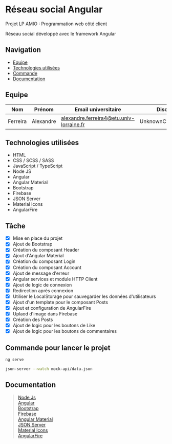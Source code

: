 # Réseau social Angular

Projet LP AMIO : Programmation web côté client

Réseau social développé avec le framework Angular
## Navigation

- [Equipe](#equipe)
- [Technologies utilisées](#technologies)
- [Commande](#commande)
- [Documentation](#documentation)

## <a name="equipe"></a>Equipe

| Nom | Prénom | Email universitaire | Discord | Github |
| - | - | - | - | - |
| Ferreira | Alexandre | alexandre.ferreira4@etu.univ-lorraine.fr | UnknownChick#9543 | [UnknownChick](https://github.com/UnknownChick) |

## <a name="technologies"></a>Technologies utilisées

+ HTML
+ CSS / SCSS / SASS
+ JavaScript / TypeScript
+ Node JS
+ Angular
+ Angular Material
+ Bootstrap
+ Firebase
+ JSON Server
+ Material Icons
+ AngularFire

## <a name="tache"></a>Tâche

* [x] Mise en place du projet
* [x] Ajout de Bootstrap
* [x] Création du composant Header
* [x] Ajout d'Angular Material
* [x] Création du composant Login
* [x] Création du composant Account
* [x] Ajout de message d'erreur
* [x] Angular services et module HTTP Client
* [x] Ajout de logic de connexion
* [x] Redirection après connexion
* [x] Utiliser le LocalStorage pour sauvegarder les données d'utilisateurs
* [x] Ajout d'un template pour le composant Posts
* [x] Ajout et configuration de AngularFire
* [x] Uplaod d'image dans Firebase
* [x] Création des Posts
* [x] Ajout de logic pour les boutons de Like
* [x] Ajout de logic pour les boutons de commentaires
 
## <a name="commande"></a>Commande pour lancer le projet

```Bash
ng serve
```

```Bash
json-server --watch mock-api/data.json
```

## <a name="documentation"></a>Documentation

> [Node Js](https://nodejs.org/en/docs/)\
> [Angular](https://angular.io/docs)\
> [Bootstrap](https://getbootstrap.com/docs/5.1/getting-started/introduction/)\
> [Firebase](https://firebase.google.com/docs)\
> [Angular Material](https://material.angular.io/)\
> [JSON Server](https://www.npmjs.com/package/json-server)\
> [Material Icons](https://fonts.google.com/icons)\
> [AngularFire](https://www.npmjs.com/package/@angular/fire)
